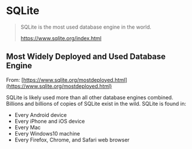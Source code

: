 # SQLite

>SQLite is the most used database engine in the world.
>
>https://www.sqlite.org/index.html

## Most Widely Deployed and Used Database Engine

From: [https://www.sqlite.org/mostdeployed.html](https://www.sqlite.org/mostdeployed.html)

SQLite is likely used more than all other database engines combined. Billions and billions of copies of SQLite exist in the wild. SQLite is found in:

- Every Android device
- Every iPhone and iOS device
- Every Mac
- Every Windows10 machine
- Every Firefox, Chrome, and Safari web browser


